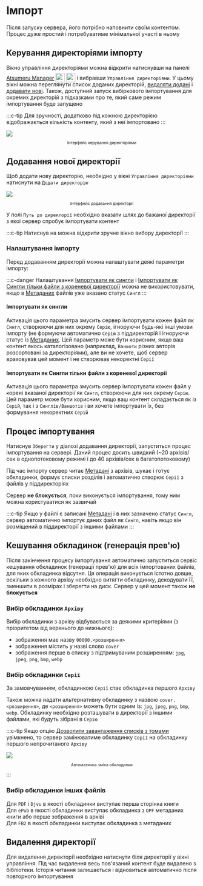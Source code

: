 # Імпорт

Після запуску сервера, його потрібно наповнити своїм контентом. Процес дуже простий і потребуватиме мінімальної участі в ньому

## Керування директоріями імпорту

Вікно управління директоріями можна відкрити натиснувши <MaterialIcon icon="file_open"/> на панелі [Atsumeru Manager](https://github.com/AtsumeruDev/AtsumeruManager) <img style="position: relative; top: 6px;" width="24" height="24" src="/assets/media/icons/windows.png"> <img style="position: relative; top: 6px;" width="24" height="24" src="/assets/media/icons/penguin.png"> і вибравши `Управління директоріями`. У цьому вікні можна переглянути список доданих директорій, [видаляти додані](./import.md#видалення-директоріі) і [додавати нові](./import.md#додавання-новоі-директоріі). Також, доступний запуск вибіркового імпортування для окремих директорій з підказками про те, який саме режим імпортування буде запущено

:::c-tip
Для зручності, додатково під кожною директорією відображається кількість контенту, який з неї імпортовано
:::

<img style="display: block; margin: 0 auto" src="/assets/media/ru/guides/import-dir-list.png">
<p style="text-align: center; font-size:75%">Інтерфейс керування директоріями</p>

## Додавання нової директорії

Щоб додати нову директорію, необхідно у вікні `Управління директоріями` натиснути на `Додати директорію`

<img style="display: block; margin: 0 auto" src="/assets/media/ru/guides/import-dir-add.png">
<p style="text-align: center; font-size:75%">Інтерфейс додавання директорії</p>

У полі `Путь до директорії` необхідно вказати шлях до бажаної директорії з якої сервер спробує імпортувати контент

:::c-tip
Натиснув на <MaterialIcon icon="folder"/> можна відкрити зручне вікно вибору директорії
:::

### Налаштування імпорту

Перед додаванням директорії можна налаштувати деякі параметри імпорту:

:::c-danger
Налаштування [Імпортувати як сингли](./import.md#імпортувати-як-сингли) і [Імпортувати як Сингли тільки файли з кореневої директорії](./import.md#імпортувати-як-сингли-тільки-фаили-з-кореневоі-директоріі) можна не використовувати, якщо в [Метаданих](./metadata.md) файлів уже вказано статус `Сингл`
:::

#### Імпортувати як сингли

Активація цього параметра змусить сервер імпортувати кожен файл як `Сингл`, створюючи для них окрему `Серію`, ігноруючи будь-які інші умови імпорту (не формуючи автоматично `Серію` з піддиректорій і ігноруючи статус із [Метаданих](./metadata.md). Цей параметр може бути корисним, якщо ваш контент якось каталогізовано (наприклад, `Ваншоти` різних авторів розсортовані за директоріями), але ви не хочете, щоб сервер враховував цей момент і не створював некоректні `Серії`

#### Імпортувати як Сингли тільки файли з кореневої директорії

Активація цього параметра змусить сервер імпортувати кожен файл у корені вказаної директорії як `Сингл`, створюючи для них окрему `Серію`. Цей параметр може бути корисним, якщо ваш контент складається як із `Серій`, так і з `Синглів/Ваншотів` і ви хочете імпортувати їх, без формування некоректних `Серій`

## Процес імпортування

Натиснув <MaterialIcon icon="save"/> `Зберегти` у діалозі додавання директорії, запуститься процес імпортування на сервері. Даний процес досить швидкий (~20 архівів/сек в однопотоковому режимі і до 40 архівів/сек в багатопотоковому)

Під час імпорту сервер читає [Метадані](./metadata.md) з архівів, шукає і готує обкладинки, формує списки розділів і автоматично створює `Серії` з файлів у піддиректоріях

Сервер **не блокується**, поки виконується імпортування, тому ним можна користуватися як зазвичай

:::c-tip
Якщо у файлі є записані [Метадані](./metadata.md) і в них зазначено статус `Сингл`, сервер автоматично імпортує даних файл як `Сингл`, навіть якщо він розміщений в піддиректорії з іншими файлами
:::

## Кешування обкладинок (генерація прев'ю)

Після закінчення процесу імпортування автоматично запуститься сервіс кешування обкладинок (генерації прев'ю) для всіх імпортованих файлів, для яких обкладинка відсутня. Ця операція виконується істотно довше, оскільки з кожного архіву необхідно витягти обкладинку, декодувати її, зменшити в розмірах і зберегти на диск. Сервер у цей момент також **не блокується**

### Вибір обкладинки `Архіву`

Вибір обкладинки з архіву відбувається за деякими критеріями (з пріоритетом від верхнього до нижнього):
- зображення має назву `00000.<розширення>`
- зображення містить у назві слово `cover`
- зображення перше в списку з підтримуваним розширенням: `jpg`, `jpeg`, `png`, `bmp`, `webp`

### Вибір обкладинки `Серії`

За замовчуванням, обкладинкою `Серії` стає обкладинка першого `Архіву`

Також можна надати альтернативну обкладинку з назвою `cover.<розширення>`, де `<розширення>` можеть бути одним із: `jpg`, `jpeg`, `png`, `bmp`, `webp`. Обкладинку необхідно розташувати в директорії з іншими файлами, які будуть зібрані в `Серію`

:::c-tip
Якщо опцію [Дозволити завантаження списків з томами](/ua/installation/server-settings.md#allow-loading-list-with-volumes-true-false) увімкнено, то сервер замінюватиме обкладинку `Серії` на обкладинку першого непрочитаного `Архіву`

<img style="display: block; margin: 0 auto" src="/assets/media/ru/guides/import-cover-change.png">
<p style="text-align: center; font-size:75%">Автоматична зміна обкладинки</p>
:::

### Вибір обкладинки інших файлів

Для `PDF` і `Djvu` в якості обкладинки виступає перша сторінка книги  
Для `ePub` в якості обкладинки виступає обкладинка з `OPF` метаданих книги або перше зображення в архіві  
Для `FB2` в якості обкладинки виступає обкладинка з метаданих   


## Видалення директорії

Для видалення директорії необхідно натиснути <MaterialIcon icon="delete"/> біля директорії у вікні управління. Під час видалення весь пов'язаний контент буде видалено з бібліотеки. Історія читання залишається і відновиться автоматично після повторного імпортування